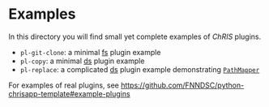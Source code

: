 # Examples

In this directory you will find small yet complete examples of _ChRIS_ plugins.

- `pl-git-clone`: a minimal [fs](https://github.com/FNNDSC/chris_plugin/wiki/About-Plugins#fs) plugin example
- `pl-copy`: a minimal [ds](https://github.com/FNNDSC/chris_plugin/wiki/About-Plugins#ds) plugin example
- `pl-replace`: a complicated [ds](https://github.com/FNNDSC/chris_plugin/wiki/About-Plugins#ds) plugin example demonstrating
  [`PathMapper`](https://fnndsc.github.io/chris_plugin/chris_plugin.html#PathMapper)

For examples of real plugins, see https://github.com/FNNDSC/python-chrisapp-template#example-plugins
